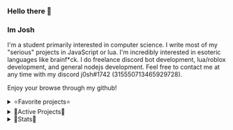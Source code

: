 ### Hello there 👋

### Im Josh

I'm a student primarily interested in computer science.
I write most of my "serious" projects in JavaScript or lua.
I'm incredibly interested in esoteric languages like brainf*ck.
I do freelance discord bot development, lua/roblox development, and general nodejs development.
Feel free to contact me at any time with my discord j0sh#1742 (315550713465929728).


Enjoy your browse through my github!

<details>
<summary>⭐️Favorite projects⭐️</summary>
<br>
Bftolua - Brainf*ck trans-compiler
</details>

<details>
<summary>🚄Active Projects🚄</summary>
<br>
BrainBoom - Brainf*ck fork meant to increase functionality \n
Oeaborus/Immortalis - Lua whitelisting utility
</details>

<details>
<summary>📕Stats📕</summary>
<br>

[![Stats](https://github-readme-stats.vercel.app/api?username=TesDevelopment&show_icons=true&count_private=true&theme=radical)]()

[![Top Langs](https://github-readme-stats.vercel.app/api/top-langs/?username=TesDevelopment&hide=css&layout=compact&theme=radical)]()
</details>
